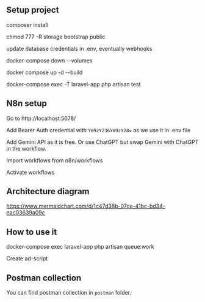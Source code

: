 ## Setup project

composer install

chmod 777 -R storage bootstrap public

update database credentials in .env, eventually webhooks

docker-compose down --volumes

docker compose up -d --build

docker-compose exec -T laravel-app php artisan test

## N8n setup

Go to http://localhost:5678/

Add Bearer Auth credential with `Ym9zY236Ym9zY28=` as we use it in .env file

Add Gemini API as it is free. Or use ChatGPT but swap Gemini with ChatGPT in the workflow.

Import workflows from n8n/workflows

Activate workflows

## Architecture diagram

https://www.mermaidchart.com/d/1c47d38b-07ce-41bc-bd34-eac03639a09c

## How to use it

docker-compose exec laravel-app php artisan queue:work

Create ad-script

## Postman collection

You can find postman collection in `postman` folder.
